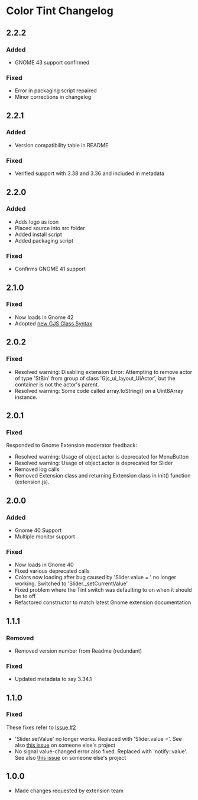 # Color Tint Changelog
## 2.2.2
### Added
 - GNOME 43 support confirmed
### Fixed
 - Error in packaging script repaired
 - Minor corrections in changelog
## 2.2.1
### Added
 - Version compatibility table in README
### Fixed
- Verified support with 3.38 and 3.36 and included in metadata
## 2.2.0

### Added
 - Adds logo as icon
 - Placed source into src folder
 - Added install script
 - Added packaging script
### Fixed
- Confirms GNOME 41 support
## 2.1.0
### Fixed
- Now loads in Gnome 42
- Adopted [new GJS Class Syntax](https://gjs.guide/guides/gjs/legacy-class-syntax.html#comparison-between-legacy-and-es6)
## 2.0.2

### Fixed
- Resolved warning: Disabling extension Error: Attempting to remove actor of type 'StBin' from group of class 'Gjs_ui_layout_UiActor', but the container is not the actor's parent.
- Resolved warning: Some code called array.toString() on a Uint8Array instance.

## 2.0.1
### Fixed
Responded to Gnome Extension moderator feedback:
- Resolved warning: Usage of object.actor is deprecated for MenuButton
- Resolved warning: Usage of object.actor is deprecated for Slider
- Removed log calls
- Removed Extension class and returning Extension class in init() function (extension.js).

## 2.0.0

### Added
- Gnome 40 Support
- Multiple monitor support

### Fixed
- Now loads in Gnome 40
- Fixed various deprecated calls
- Colors now loading after bug caused by 'Slider.value = ' no longer working. Switched to 'Slider._setCurrentValue'
- Fixed problem where the Tint switch was defaulting to on when it should be to off
- Refactored constructor to match latest Gnome extension documentation

## 1.1.1

### Removed
- Removed version number from Readme (redundant)

### Fixed
- Updated metadata to say 3.34.1
  


## 1.1.0

### Fixed
These fixes refer to [Issue #2](https://github.com/MattByName/color-tint/issues/2)

- 'Slider.setValue' no longer works. Replaced with 'Slider.value ='. See also  [this issue](https://github.com/martin31821/cpupower/pull/90) on someone else's project
- No signal value-changed error also fixed. Replaced with 'notify::value'. See also [this issue](https://github.com/aleho/gnome-shell-volume-mixer/commit/5ec18540eaa53345d545cef6dfd343d4a8b0db55) on someone else's project

## 1.0.0
- Made changes requested by extension team
